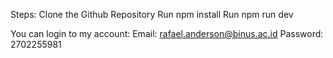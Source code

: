 Steps:
Clone the Github Repository
Run npm install
Run npm run dev

You can login to my account: 
Email: rafael.anderson@binus.ac.id
Password: 2702255981
